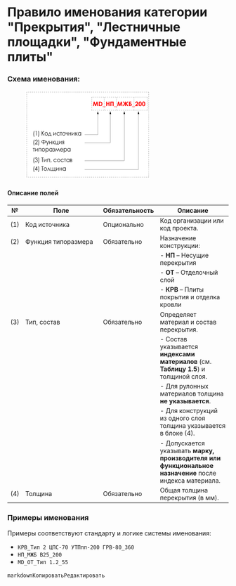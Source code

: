 # Правило именования категории "Прекрытия", "Лестничные площадки", "Фундаментные плиты"

### Схема именования:

<div align="left"><figure><img src="../../.gitbook/assets/image (19).png" alt="" width="286"><figcaption></figcaption></figure></div>

#### Описание полей

<table><thead><tr><th>№</th><th width="163">Поле</th><th>Обязательность</th><th>Описание</th></tr></thead><tbody><tr><td>(1)</td><td>Код источника</td><td>Опционально</td><td>Код организации или код проекта.</td></tr><tr><td>(2)</td><td>Функция типоразмера</td><td>Обязательно</td><td>Назначение конструкции:</td></tr><tr><td></td><td></td><td></td><td>- <strong>НП</strong> – Несущие перекрытия</td></tr><tr><td></td><td></td><td></td><td>- <strong>ОТ</strong> – Отделочный слой</td></tr><tr><td></td><td></td><td></td><td>- <strong>КРВ</strong> – Плиты покрытия и отделка кровли</td></tr><tr><td>(3)</td><td>Тип, состав</td><td>Обязательно</td><td>Определяет материал и состав перекрытия.</td></tr><tr><td></td><td></td><td></td><td>- Состав указывается <strong>индексами материалов</strong> (см. <strong>Таблицу 1.5</strong>) и толщиной слоя.</td></tr><tr><td></td><td></td><td></td><td>- Для рулонных материалов толщина <strong>не указывается</strong>.</td></tr><tr><td></td><td></td><td></td><td>- Для конструкций из одного слоя толщина указывается в блоке (4).</td></tr><tr><td></td><td></td><td></td><td>- Допускается указывать <strong>марку, производителя или функциональное назначение</strong> после индекса материала.</td></tr><tr><td>(4)</td><td>Толщина</td><td>Обязательно</td><td>Общая толщина перекрытия (в мм).</td></tr></tbody></table>

### Примеры именования

Примеры соответствуют стандарту и логике системы именования:

* `КРВ_Тип 2 ЦПС-70 УТПпп-200 ГРВ-80_360`
* `НП_МЖБ B25_200`
* `MD_ОТ_Тип 1.2_55`

```
markdownКопироватьРедактировать
```
